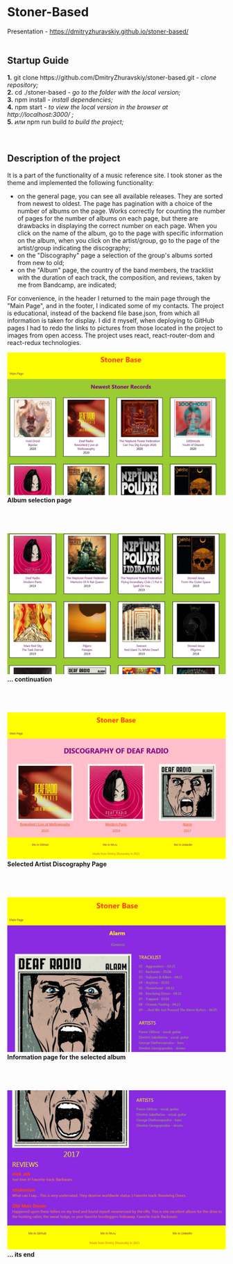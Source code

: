<h1><b>Stoner-Based</b></h1>

Presentation - https://dmitryzhuravskiy.github.io/stoner-based/ 
<br /><br />

<h2><b>Startup Guide</b></h2>
<b>1.</b> git clone https://github.com/DmitryZhuravskiy/stoner-based.git <i> - clone repository;</i><br />
<b>2.</b> cd ./stoner-based <i>- go to the folder with the local version;</i><br />
<b>3.</b> npm install <i> - install dependencies;</i><br />
<b>4.</b> npm start <i> - to view the local version in the browser at http://localhost:3000/ ;</i><br />
<b>5.</b> <i>или</i> npm run build <i> to build the project;</i><br />
<br /><br />
<h2><b>Description of the project</b></h2>

It is a part of the functionality of a music reference site. I took stoner as the theme and implemented the following functionality:

- on the general page, you can see all available releases. They are sorted from newest to oldest. The page has pagination with a choice of the number of albums on the page. Works correctly for counting the number of pages for the number of albums on each page, but there are drawbacks in displaying the correct number on each page. When you click on the name of the album, go to the page with specific information on the album, when you click on the artist/group, go to the page of the artist/group indicating the discography;
- on the "Discography" page a selection of the group's albums sorted from new to old;
- on the "Album" page, the country of the band members, the tracklist with the duration of each track, the composition, and reviews, taken by me from Bandcamp, are indicated;

For convenience, in the header I returned to the main page through the "Main Page", and in the footer, I indicated some of my contacts. The project is educational, instead of the backend file base.json, from which all information is taken for display. I did it myself, when deploying to GitHub pages I had to redo the links to pictures from those located in the project to images from open access. 
 The project uses react, react-router-dom and react-redux technologies.


<img src="https://github.com/DmitryZhuravskiy/stoner-based/raw/main/public/images/stoner-based--1.jpg "/>
<b>Album selection page</b>
<br /><br /><br /><br /><br />

<img src="https://github.com/DmitryZhuravskiy/stoner-based/raw/main/public/images/stoner-based--2.jpg "/>
<b>... continuation</b>
<br /><br /><br /><br /><br />

<img src="https://github.com/DmitryZhuravskiy/stoner-based/raw/main/public/images/stoner-based--3.jpg "/>
<b>Selected Artist Discography Page</b>
<br /><br /><br /><br /><br />

<img src="https://github.com/DmitryZhuravskiy/stoner-based/raw/main/public/images/stoner-based--4.jpg "/>
<b>Information page for the selected album</b>
<br /><br /><br /><br /><br />

<img src="https://github.com/DmitryZhuravskiy/stoner-based/raw/main/public/images/stoner-based--5.jpg "/>
<b>... its end</b>
<br />
